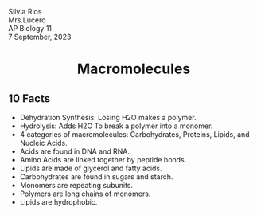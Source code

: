 Silvia Rios     
Mrs.Lucero  
AP Biology 11  
7 September, 2023

<h1 style="text-align: center;">Macromolecules</#>

## 10 Facts
- Dehydration Synthesis: Losing H2O makes a polymer.
- Hydrolysis: Adds H2O To break a polymer into a monomer.
- 4 categories of macromolecules: Carbohydrates, Proteins, Lipids, and Nucleic Acids.
- Acids are found in DNA and RNA.
- Amino Acids are linked together by peptide bonds.
- Lipids are made of glycerol and fatty acids.
- Carbohydrates are found in sugars and starch.
- Monomers are repeating subunits.
- Polymers are long chains of monomers.
- Lipids are hydrophobic.